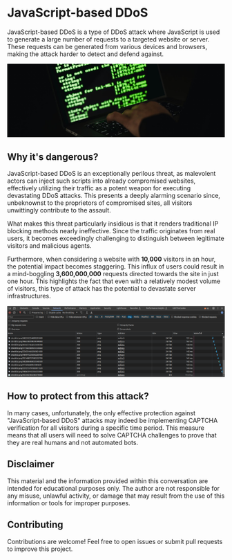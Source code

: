 # JavaScript-based DDoS
JavaScript-based DDoS is a type of DDoS attack where JavaScript is used to generate a large number of requests to a targeted website or server. These requests can be generated from various devices and browsers, making the attack harder to detect and defend against.

![image.jpg](https://raw.githubusercontent.com/darkotodoric/javascript-based-ddos/assets/image.jpg)

## Why it's dangerous?
JavaScript-based DDoS is an exceptionally perilous threat, as malevolent actors can inject such scripts into already compromised websites, effectively utilizing their traffic as a potent weapon for executing devastating DDoS attacks. This presents a deeply alarming scenario since, unbeknownst to the proprietors of compromised sites, all visitors unwittingly contribute to the assault.

What makes this threat particularly insidious is that it renders traditional IP blocking methods nearly ineffective. Since the traffic originates from real users, it becomes exceedingly challenging to distinguish between legitimate visitors and malicious agents.

Furthermore, when considering a website with **10,000** visitors in an hour, the potential impact becomes staggering. This influx of users could result in a mind-boggling **3,600,000,000** requests directed towards the site in just one hour. This highlights the fact that even with a relatively modest volume of visitors, this type of attack has the potential to devastate server infrastructures.

![example.png](https://raw.githubusercontent.com/darkotodoric/javascript-based-ddos/assets/example.png)

## How to protect from this attack?
In many cases, unfortunately, the only effective protection against "JavaScript-based DDoS" attacks may indeed be implementing CAPTCHA verification for all visitors during a specific time period. This measure means that all users will need to solve CAPTCHA challenges to prove that they are real humans and not automated bots.

## Disclaimer
This material and the information provided within this conversation are intended for educational purposes only. The author are not responsible for any misuse, unlawful activity, or damage that may result from the use of this information or tools for improper purposes.

## Contributing
Contributions are welcome! Feel free to open issues or submit pull requests to improve this project.

